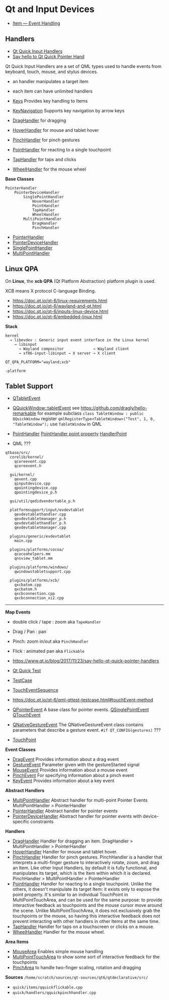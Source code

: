 # Qt and Input Devices

* [Item — Event Handling](https://doc.qt.io/qt-6/qml-qtquick-item.html#event-handling)

## Handlers

* [Qt Quick Input Handlers](https://doc.qt.io/qt-6/qtquickhandlers-index.html)
* [Say hello to Qt Quick Pointer Hand](https://www.qt.io/blog/2017/11/23/say-hello-qt-quick-pointer-handlers)

Qt Quick Input Handlers are a set of QML types used to handle events from keyboard, touch, mouse,
and stylus devices.

* an handler manipulates a target item
* each item can have unlimited handlers

* [Keys]()          Provides key handling to Items
* [KeyNavigation]() Supports key navigation by arrow keys

* [DragHandler]()   for dragging
* [HoverHandler]()  for mouse and tablet hover
* [PinchHandler]()  for pinch gestures
* [PointHandler]()  for reacting to a single touchpoint
* [TapHandler]()    for taps and clicks
* [WheelHandler]()  for the mouse wheel

**Base Classes**

```
PointerHandler
    PointerDeviceHandler
        SinglePointHandler
            HoverHandler
            PointHandler
            TapHandler
            WheelHandler
        MultiPointHandler
            DragHandler
            PinchHandler
```

* [PointerHandler](https://doc.qt.io/qt-6/qml-qtquick-pointerhandler.html)
* [PointerDeviceHandler](https://doc.qt.io/qt-6/qml-qtquick-pointerdevicehandler.html)
* [SinglePointHandler](https://doc.qt.io/qt-6/qml-qtquick-singlepointhandler.html)
* [MultiPointHandler](https://doc.qt.io/qt-6/qml-qtquick-multipointhandler.html)

## Linux QPA

On **Linux**, the **xcb QPA** (Qt Platform Abstraction) platform plugin is used.

XCB means X protocol C-language Binding.

* https://doc.qt.io/qt-6/linux-requirements.html
* https://doc.qt.io/qt-6/wayland-and-qt.html
* https://doc.qt.io/qt-6/inputs-linux-device.html
* https://doc.qt.io/qt-6/embedded-linux.html

**Stack**
```
kernel
  → libevdev : Generic input event interface in the Linux kernel
    → libinput
      → Wayland compositor             → Wayland client
      → xf86-input-libinput → X server → X client
```

```
QT_QPA_PLATFORM="wayland;xcb"
```

```
-platform
```

## Tablet Support

* [QTabletEvent](https://doc.qt.io/qt-6/qtabletevent.html)
* [QQuickWindow::tabletEvent](https://doc.qt.io/qt-6/qquickwindow.html#tabletEvent)
  see https://github.com/dragly/hello-remarkable for example
  subclass `class TabletWindow : public QQuickWindow`
  register `qmlRegisterType<TabletWindow>("Test", 1, 0, "TabletWindow");`
  use `TabletWindow` in QML
* [PointHandler](https://doc.qt.io/qt-6/qml-qtquick-pointhandler.html)
  [PointHandler point property](https://doc.qt.io/qt-6/qml-qtquick-pointhandler.html#point-prop)
  [HandlerPoint](https://doc.qt.io/qt-6/qml-qtquick-handlerpoint.html)

* QML ???

```
qtbase/src/
  corelib/kernel/
    qcoreevent.cpp
    qcoreevent.h

  gui/kernel/
    qevent.cpp
    qinputdevice.cpp
    qpointingdevice.cpp
    qpointingdevice_p.h

  gui/util/qedidvendortable_p.h

  platformsupport/input/evdevtablet
    qevdevtablethandler.cpp
    qevdevtabletmanager_p.h
    qevdevtablethandler_p.h
    qevdevtabletmanager.cpp

  plugins/generic/evdevtablet
    main.cpp

  plugins/platforms/cocoa/
    qcocoahelpers.mm
    qnsview_tablet.mm

  plugins/platforms/windows/
    qwindowstabletsupport.cpp

  plugins/platforms/xcb/
    qxcbatom.cpp
    qxcbatom.h
    qxcbconnection.cpp
    qxcbconnection_xi2.cpp
```

---

**Map Events**
* double click / tape : zoom aka `TapeHandler`
* Drag / Pan : pan
* Pinch: zoom in/out aka `PinchHandler`
* Flick : animated pan aka `Flickable`

* https://www.qt.io/blog/2017/11/23/say-hello-qt-quick-pointer-handlers

* [Qt Quick Test](https://doc.qt.io/qt-6/qtquicktest-index.html)
* [TestCase](https://doc.qt.io/qt-6/qml-qttest-testcase.html)
* [TouchEventSequence](https://doc.qt.io/qt-6/qml-qttest-toucheventsequence.html)
* https://doc.qt.io/qt-6/qml-qttest-testcase.html#touchEvent-method

* [QPointerEvent](https://doc.qt.io/qt-6/qpointerevent.html)
  A base class for pointer events.
  [QSinglePointEvent](https://doc.qt.io/qt-6/qsinglepointevent.html)
  [QTouchEvent](https://doc.qt.io/qt-6/qtouchevent.html)
* [QNativeGestureEvent](https://doc-snapshots.qt.io/qt6-6.3/qnativegestureevent.html)
  The QNativeGestureEvent class contains parameters that describe a gesture event. 
  `#if QT_CONFIG(gestures)` ???

* [TouchPoint](https://doc.qt.io/qt-6/qml-qtquick-touchpoint.html)

**Event Classes**
* [DragEvent](https://doc.qt.io/qt-6/qml-qtquick-dragevent.html) Provides information about a drag event
* [GestureEvent](https://doc.qt.io/qt-6/qml-qtquick-gestureevent.html) Parameter given with the gestureStarted signal
* [MouseEvent](https://doc.qt.io/qt-6/qml-qtquick-mouseevent.html) Provides information about a mouse event
* [PinchEvent](https://doc.qt.io/qt-6/qml-qtquick-pinchevent.html) For specifying information about a pinch event
* [KeyEvent](https://doc.qt.io/qt-6/qml-qtquick-keyevent.html) Provides information about a key event

**Abstract Handlers**
* [MultiPointHandler](https://doc.qt.io/qt-6/qml-qtquick-multipointhandler.html) Abstract handler for multi-point Pointer Events
  MultiPointHandler > PointerHandler
* [PointerHandler](https://doc.qt.io/qt-6/qml-qtquick-pointerhandler.html) Abstract handler for pointer events
* [PointerDeviceHandler](https://doc.qt.io/qt-6/qml-qtquick-pointerdevicehandler.html) Abstract handler for pointer events with device-specific constraints

**Handlers**
* [DragHandler](https://doc.qt.io/qt-6/qml-qtquick-draghandler.html)
  Handler for dragging an item.
  DragHandler > MultiPointHandler > PointerHandler
* [HoverHandler](https://doc.qt.io/qt-6/qml-qtquick-hoverhandler.html)
  Handler for mouse and tablet hover.
* [PinchHandler](https://doc.qt.io/qt-6/qml-qtquick-pinchhandler.html)
  Handler for pinch gestures.
  PinchHandler is a handler that interprets a multi-finger gesture to interactively rotate, zoom,
  and drag an Item. Like other Input Handlers, by default it is fully functional, and manipulates
  its target, which is the Item within which it is declared.
  PinchHandler > MultiPointHandler > PointerHandler
* [PointHandler](https://doc.qt.io/qt-6/qml-qtquick-pointhandler.html)
  Handler for reacting to a single touchpoint.
  Unlike the others, it doesn't manipulate its target Item: it exists only to expose the point
  property.  It's similar to an individual TouchPoint in MultiPointTouchArea, and can be used for
  the same purpose: to provide interactive feedback as touchpoints and the mouse cursor move around
  the scene.  Unlike MultiPointTouchArea, it does not exclusively grab the touchpoints or the mouse,
  so having this interactive feedback does not prevent interacting with other handlers in other
  Items at the same time.
* [TapHandler](https://doc.qt.io/qt-6/qml-qtquick-taphandler.html )
  Handler for taps on a touchscreen or clicks on a mouse.
* [WheelHandler](https://doc.qt.io/qt-6/qml-qtquick-wheelhandler.html)
  Handler for the mouse wheel.

**Area Items**
* [MouseArea](https://doc.qt.io/qt-6/qml-qtquick-mouseevent.html)
  Enables simple mouse handling
* [MultiPointTouchArea](https://doc.qt.io/qt-6/qml-qtquick-multipointtoucharea.html)
  to show some sort of interactive feedback for the touchpoints
* [PinchArea](https://doc.qt.io/qt-6/qml-qtquick-pincharea.html)
  to handle two-finger scaling, rotation and dragging

**Sources**
`/home/scratch/sources/qt-sources/qt6/qtdeclarative/src/`
* `quick/items/qquickflickable.cpp`
* `quick/handlers/qquickpinchhandler.cpp`
